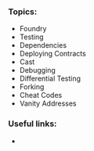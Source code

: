 ### Topics:
- Foundry
- Testing
- Dependencies
- Deploying Contracts
- Cast
- Debugging
- Differential Testing
- Forking
- Cheat Codes
- Vanity Addresses

### Useful links:
- 